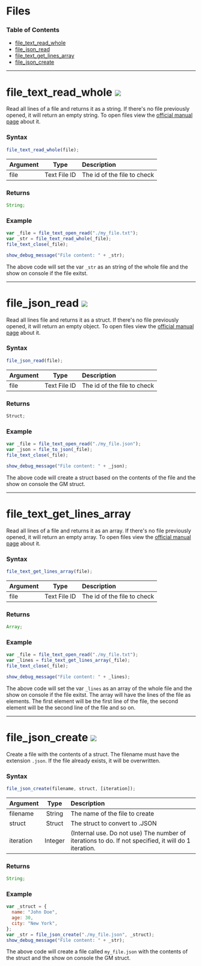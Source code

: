 # Files

### Table of Contents

- [file_text_read_whole](#file_text_read_whole)
- [file_json_read](#file_json_read)
- [file_text_get_lines_array](#file_text_get_lines_array)
- [file_json_create](#file_json_create)

---

# file_text_read_whole ![](https://img.shields.io/badge/v1.2.2-3e5f4a?style=flat)

Read all lines of a file and returns it as a string. If there's no file previously opened, it will return an empty string. To open files view the [official manual page](https://manual.yoyogames.com/GameMaker_Language/GML_Reference/File_Handling/Text_Files/file_text_open_read.htm) about it.

### Syntax

```js
file_text_read_whole(file);
```

| Argument |     Type     | Description                 |
| :------- | :----------: | :-------------------------- |
| file     | Text File ID | The id of the file to check |

### Returns

```js
String;
```

### Example

```js
var _file = file_text_open_read("./my_file.txt");
var _str = file_text_read_whole(_file);
file_text_close(_file);

show_debug_message("File content: " + _str);
```

The above code will set the var `_str` as an string of the whole file and the show on console if the file exitst.

---

# file_json_read ![](https://img.shields.io/badge/v1.3.0-7a6e7e?style=flat)

Read all lines file and returns it as a struct. If there's no file previously opened, it will return an empty object. To open files view the [official manual page](https://manual.yoyogames.com/GameMaker_Language/GML_Reference/File_Handling/Text_Files/file_text_open_read.htm) about it.

### Syntax

```js
file_json_read(file);
```

| Argument |     Type     | Description                 |
| :------- | :----------: | :-------------------------- |
| file     | Text File ID | The id of the file to check |

### Returns

```js
Struct;
```

### Example

```js
var _file = file_text_open_read("./my_file.json");
var _json = file_to_json(_file);
file_text_close(_file);

show_debug_message("File content: " + _json);
```

The above code will create a struct based on the contents of the file and the show on console the GM struct.

---

# file_text_get_lines_array

Read all lines of a file and returns it as an array. If there's no file previously opened, it will return an empty array. To open files view the [official manual page](https://manual.yoyogames.com/GameMaker_Language/GML_Reference/File_Handling/Text_Files/file_text_open_read.htm) about it.

### Syntax

```js
file_text_get_lines_array(file);
```

| Argument |     Type     | Description                 |
| :------- | :----------: | :-------------------------- |
| file     | Text File ID | The id of the file to check |

### Returns

```js
Array;
```

### Example

```js
var _file = file_text_open_read("./my_file.txt");
var _lines = file_text_get_lines_array(_file);
file_text_close(_file);

show_debug_message("File content: " + _lines);
```

The above code will set the var `_lines` as an array of the whole file and the show on console if the file exitst. The array will have the lines of the file as elements. The first element will be the first line of the file, the second element will be the second line of the file and so on.

---

# file_json_create ![](https://img.shields.io/badge/v1.3.0-7a6e7e?style=flat)

Create a file with the contents of a struct. The filename must have the extension `.json`. If the file already exists, it will be overwritten.

### Syntax

```js
file_json_create(filename, struct, [iteration]);
```

| Argument  |  Type   | Description                                                                                          |
| :-------- | :-----: | :--------------------------------------------------------------------------------------------------- |
| filename  | String  | The name of the file to create                                                                       |
| struct    | Struct  | The struct to convert to .JSON                                                                       |
| iteration | Integer | (Internal use. Do not use) The number of iterations to do. If not specified, it will do 1 iteration. |

### Returns

```js
String;
```

### Example

```js
var _struct = {
  name: "John Doe",
  age: 30,
  city: "New York",
};
var _str = file_json_create("./my_file.json", _struct);
show_debug_message("File content: " + _str);
```

The above code will create a file called `my_file.json` with the contents of the struct and the show on console the GM struct.
